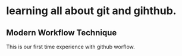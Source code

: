 # learning all about git and gihthub.

## Modern Workflow Technique

This is our first time experience with github worflow.



